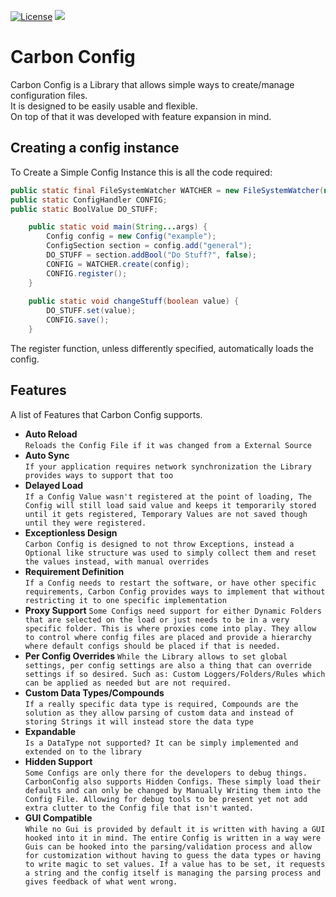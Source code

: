 [![License](https://img.shields.io/badge/License-Apache_2.0-blue.svg)](https://opensource.org/licenses/Apache-2.0)
[![](https://jitpack.io/v/Carbon-Config-Project/CarbonConfigLib.svg)](https://jitpack.io/#Carbon-Config-Project/CarbonConfigLib)
# Carbon Config

Carbon Config is a Library that allows simple ways to create/manage configuration files.    
It is designed to be easily usable and flexible.   
On top of that it was developed with feature expansion in mind.    

## Creating a config instance

To Create a Simple Config Instance this is all the code required:    

```java
public static final FileSystemWatcher WATCHER = new FileSystemWatcher(new SystemLogger(), Paths.get("config"), null);
public static ConfigHandler CONFIG;
public static BoolValue DO_STUFF;

	public static void main(String...args) {
		Config config = new Config("example");
		ConfigSection section = config.add("general");
		DO_STUFF = section.addBool("Do Stuff?", false);
		CONFIG = WATCHER.create(config);
		CONFIG.register();
	}
	
	public static void changeStuff(boolean value) {
		DO_STUFF.set(value);
		CONFIG.save();
	}
```

The register function, unless differently specified, automatically loads the config.


## Features

A list of Features that Carbon Config supports.   

- **Auto Reload**    
  ``Reloads the Config File if it was changed from a External Source``
- **Auto Sync**    
  ``If your application requires network synchronization the Library provides ways to support that too``
- **Delayed Load**     
  ``If a Config Value wasn't registered at the point of loading, The Config will still load said value and keeps it temporarily stored until it gets registered, Temporary Values are not saved though until they were registered.``
- **Exceptionless Design**    
  ``Carbon Config is designed to not throw Exceptions, instead a Optional like structure was used to simply collect them and reset the values instead, with manual overrides``
- **Requirement Definition**    
  ``If a Config needs to restart the software, or have other specific requirements, Carbon Config provides ways to implement that without restricting it to one specific implementation``
- **Proxy Support**
  ``Some Configs need support for either Dynamic Folders that are selected on the load or just needs to be in a very specific folder. This is where proxies come into play. They allow to control where config files are placed and provide a hierarchy where default configs should be placed if that is needed.``
- **Per Config Overrides**
  ``While the Library allows to set global settings, per config settings are also a thing that can override settings if so desired. Such as: Custom Loggers/Folders/Rules which can be applied as needed but are not required.``
- **Custom Data Types/Compounds**    
  ``If a really specific data type is required, Compounds are the solution as they allow parsing of custom data and instead of storing Strings it will instead store the data type``
- **Expandable**     
  ``Is a DataType not supported? It can be simply implemented and extended on to the library``
- **Hidden Support**    
  ``Some Configs are only there for the developers to debug things. CarbonConfig also supports Hidden Configs. These simply load their defaults and can only be changed by Manually Writing them into the Config File. Allowing for debug tools to be present yet not add extra clutter to the Config file that isn't wanted.``
- **GUI Compatible**     
  ``While no Gui is provided by default it is written with having a GUI hooked into it in mind. The entire Config is written in a way were Guis can be hooked into the parsing/validation process and allow for customization without having to guess the data types or having to write magic to set values. If a value has to be set, it requests a string and the config itself is managing the parsing process and gives feedback of what went wrong.``